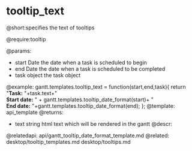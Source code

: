 tooltip_text
=============
@short:specifies the text of tooltips

@require:tooltip

@params: 
- start	Date	the date when a task is scheduled to begin
- end	Date	the date when a task is scheduled to be completed
- task	object	the task object

@example:
gantt.templates.tooltip_text = function(start,end,task){
	return "<b>Task:</b> "+task.text+"<br/><b>Start date:</b> " + 
    gantt.templates.tooltip_date_format(start)+ 
    "<br/><b>End date:</b> "+gantt.templates.tooltip_date_format(end);
};
@template:	api_template
@returns:
- text		string		html text which will be rendered in the gantt
@descr:


@relatedapi:
	 api/gantt_tooltip_date_format_template.md
@related:
	desktop/tooltip_templates.md
	desktop/tooltips.md
